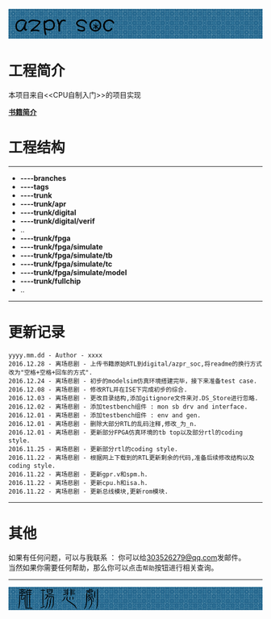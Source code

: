 ![signed](https://raw.githubusercontent.com/FPGA1988/resource/master/picture/prj_azpr_soc.png)

# 工程简介
 本项目来自&lt;&lt;CPU自制入门>>的项目实现
 
 [**书籍简介**](http://product.dangdang.com/23382868.html)<br>

# 工程结构
----------------------------------------------------------------
* **----branches**
* **----tags**
* **----trunk**
* **----trunk/apr**
* **----trunk/digital**
* **----trunk/digital/verif**
* ..
* **----trunk/fpga**
* **----trunk/fpga/simulate**
* **----trunk/fpga/simulate/tb**
* **----trunk/fpga/simulate/tc**
* **----trunk/fpga/simulate/model**
* **----trunk/fullchip**
* ..
----------------------------------------------------------------    
# 更新记录
```
yyyy.mm.dd - Author - xxxx  
2016.12.28 - 离场悲剧 - 上传书籍原始RTL到digital/azpr_soc,将readme的换行方式改为"空格+空格+回车的方式".  
2016.12.24 - 离场悲剧 - 初步的modelsim仿真环境搭建完毕，接下来准备test case.  
2016.12.08 - 离场悲剧 - 修改RTL并在ISE下完成初步的综合.  
2016.12.03 - 离场悲剧 - 更改目录结构,添加gitignore文件来对.DS_Store进行忽略.  
2016.12.02 - 离场悲剧 - 添加testbench组件 : mon sb drv and interface.  
2016.12.01 - 离场悲剧 - 添加testbench组件 : env and gen.  
2016.12.01 - 离场悲剧 - 删除大部分RTL的乱码注释,修改_为_n.  
2016.12.01 - 离场悲剧 - 更新部分FPGA仿真环境的tb top以及部分rtl的coding style.  
2016.11.25 - 离场悲剧 - 更新部分rtl的coding style.  
2016.11.22 - 离场悲剧 - 根据网上下载到的RTL更新剩余的代码,准备后续修改结构以及coding style.  
2016.11.22 - 离场悲剧 - 更新gpr.v和spm.h.  
2016.11.22 - 离场悲剧 - 更新cpu.h和isa.h.  
2016.11.22 - 离场悲剧 - 更新总线模块,更新rom模块.  
```
----------------------------------------------------------------
# 其他 
如果有任何问题，可以与我联系 ：
你可以给<303526279@qq.com>发邮件。<br>
当然如果你需要任何帮助，那么你可以点击`帮助`按钮进行相关查询。   
***

![signed](https://raw.githubusercontent.com/C-L-G/scripts/master/resource/picture/signed.png) 
